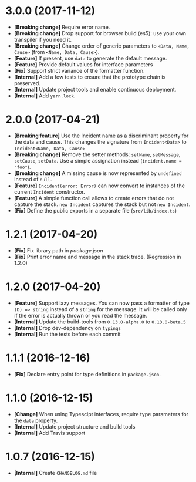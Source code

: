 # 3.0.0 (2017-11-12)

- **[Breaking change]** Require error name.
- **[Breaking change]** Drop support for browser build (es5): use your own transpiler if you need it.
- **[Breaking change]** Change order of generic parameters to `<Data, Name, Cause>` (from `<Name, Data, Cause>`).
- **[Feature]** If present, use `data` to generate the default message.
- **[Feature]** Provide default values for interface parameters
- **[Fix]** Support strict variance of the formatter function.
- **[Internal]** Add a few tests to ensure that the prototype chain is preserved.
- **[Internal]** Update project tools and enable continuous deployment.
- **[Internal]** Add `yarn.lock`.

# 2.0.0 (2017-04-21)

- **[Breaking feature]** Use the Incident name as a discriminant property for the data and cause.
  This changes the signature from `Incident<Data>` to `Incident<Name, Data, Cause>`
- **[Breaking change]** Remove the setter methods: `setName`, `setMessage`, `setCause`, `setData`.
  Use a simple assignation instead (`incident.name = "foo"`).
- **[Breaking change]** A missing cause is now represented by `undefined` instead of `null`.
- **[Feature]** `Incident(error: Error)` can now convert to instances of the current
  `Incident` constructor.
- **[Feature]** A simple function call allows to create errors that do not capture the stack. `new Incident` captures the
  stack but not `new Incident`.
- **[Fix]** Define the public exports in a separate file (`src/lib/index.ts`)

# 1.2.1 (2017-04-20)

- **[Fix]** Fix library path in _package.json_
- **[Fix]** Print error name and message in the stack trace. (Regression in 1.2.0)

# 1.2.0 (2017-04-20)

- **[Feature]** Support lazy messages. You can now pass a formatter of type `(D) => string`
  instead of a `string` for the message. It will be called only if the error
  is actually thrown or you read the message.
- **[Internal]** Update the build-tools from `0.13.0-alpha.0` to `0.13.0-beta.5`
- **[Internal]** Drop dev-dependency on `typings`
- **[Internal]** Run the tests before each commit

# 1.1.1 (2016-12-16)

- **[Fix]** Declare entry point for type definitions in `package.json`.

# 1.1.0 (2016-12-15)

- **[Change]** When using Typescipt interfaces, require type parameters for the `data` property.
- **[Internal]** Update project structure and build tools
- **[Internal]** Add Travis support

# 1.0.7 (2016-12-15)

- **[Internal]** Create `CHANGELOG.md` file
